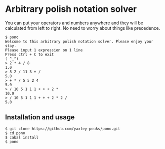 # Arbitrary polish notation solver

You can put your operators and numbers anywhere and they will be calculated from left to right. No need to worry about things like precedence.

```shell
$ pono
Welcome to this arbitrary polish notation solver. Please enjoy your stay.
Please input 1 expression on 1 line
Press ctrl + C to exit
( ^_^)
> 2 * 4 / 8
1.0
> 8 2 / 11 3 + /
5.0
> + * / 5 5 2 4
5.0
> / 10 5 1 1 1 + + + 2 *
10.0
> / 10 5 1 1 1 + + + 2 * 2 /
5.0
```
## Installation and usage
```shell
$ git clone https://github.com/yaxley-peaks/pono.git
$ cd pono
$ cabal install
$ pono
```
